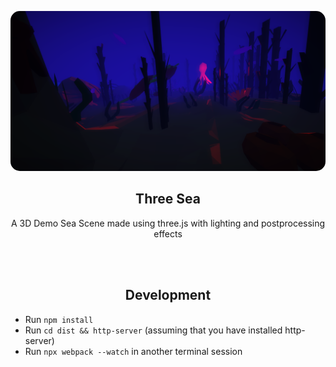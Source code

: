 
<br>&nbsp;<br>
<div align="center">
    <a href="https://three-see.vercel.app/">
        <img src="https://raw.githubusercontent.com/MindLaborDev/three-see/main/images/preview.png" width="512" style="border-radius: 15px;">
    </a>
    <h2>Three Sea</h2>
    <p align="center">
        <p>A 3D Demo Sea Scene made using three.js with lighting and postprocessing effects</p>
    </p>
</div>
<br>&nbsp;<br>

<div align="center">
    <h2>Development</h2>
</div>


* Run `npm install`
* Run `cd dist && http-server` (assuming that you have installed http-server)
* Run `npx webpack --watch` in another terminal session


<br>&nbsp;<br>

